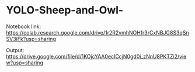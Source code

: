 # YOLO-Sheep-and-Owl-

Notebook link: https://colab.research.google.com/drive/1r2R2vmhNOHfr3rCxNBJG8S3qSnSV3iFk?usp=sharing 

Output: https://drive.google.com/file/d/1KOjcYAA0ecICcjN0gd0i_zNnU8PKTZi2/view?usp=sharing
